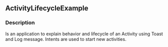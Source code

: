 ## ActivityLifecycleExample 
### Description
Is an application to explain behavior and lifecycle of an Activity using Toast and Log message. Intents are used to start new activities.
